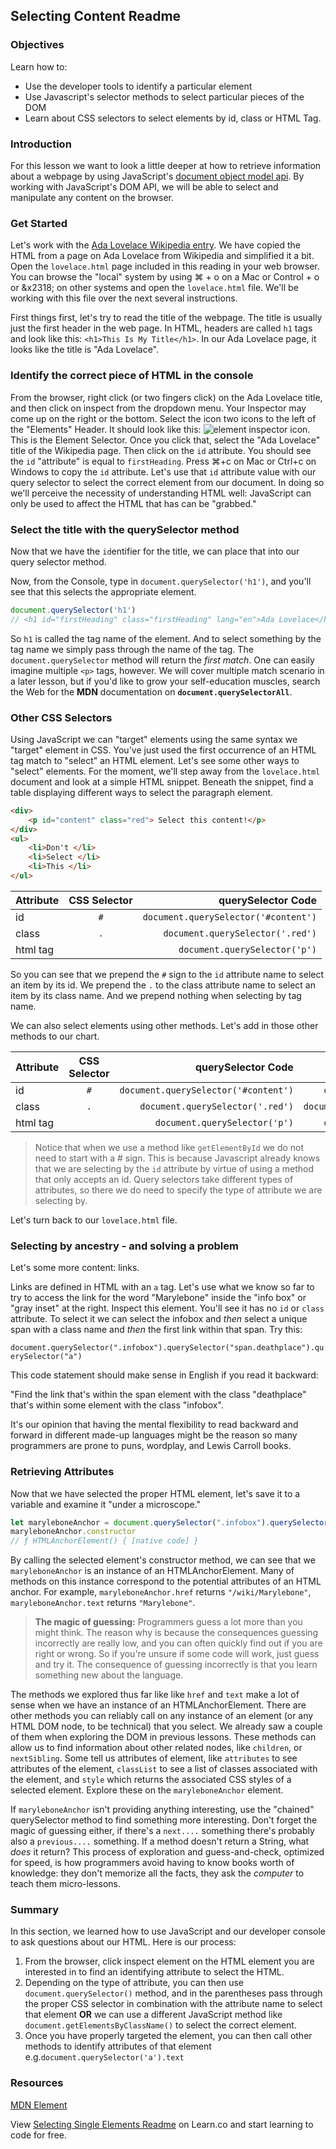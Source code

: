 ## Selecting Content Readme

### Objectives
Learn how to:

* Use the developer tools to identify a particular element
* Use Javascript's selector methods to select particular pieces of the DOM
* Learn about CSS selectors to select elements by id, class or HTML Tag.

### Introduction

For this lesson we want to look a little deeper at how to retrieve information about a webpage by using JavaScript's [document object model api](https://developer.mozilla.org/en-US/docs/Web/API/Document_Object_Model).  By working with JavaScript's DOM API, we will be able to select and manipulate any content on the browser.

### Get Started

Let's work with the [Ada Lovelace Wikipedia entry](https://en.wikipedia.org/wiki/Ada_Lovelace). We have copied the HTML from a page on Ada Lovelace from Wikipedia and simplified it a bit.  Open the `lovelace.html` page included in this reading in your web browser. You can browse the "local" system by using &#x2318; + o on a Mac or Control + o or &x2318; on other systems and open the `lovelace.html` file. We'll be working with this file over the next several instructions.

First things first, let's try to read the title of the webpage. The title is usually just the first header in the web page. In HTML, headers are called `h1` tags and look like this: `<h1>This Is My Title</h1>`. In our Ada Lovelace page, it looks like the title is "Ada Lovelace".

### Identify the correct piece of HTML in the console

From the browser, right click (or two fingers click) on the Ada Lovelace title, and then click on inspect from the dropdown menu. Your Inspector may come up on the right or the bottom. Select the icon two icons to the left of the "Elements" Header. It should look like this: ![element inspector icon](http://web-dev-readme-photos.s3.amazonaws.com/js/elementinspector-icon.png). This is the Element Selector. Once you click that, select the "Ada Lovelace" title of the Wikipedia page. Then click on the `id` attribute. You should see the `id` "attribute" is equal to `firstHeading`. Press &#x2318;+c on Mac or Ctrl+c on Windows to copy the `id` attribute.  Let's use that `id` attribute value with our query selector to select the correct element from our document. In doing so we'll perceive the necessity of understanding HTML well: JavaScript can only be used to affect the HTML that has can be "grabbed."

### Select the title with the querySelector method

Now that we have the `id`entifier for the title, we can place that into our query selector method.

Now, from the Console, type in `document.querySelector('h1')`, and you'll see that this selects the appropriate element.

```js
document.querySelector('h1')
// <h1 id="firstHeading" class="firstHeading" lang="en">Ada Lovelace</h1>
```

So `h1` is called the tag name of the element.  And to select something by the tag name we simply pass through the name of the tag. The `document.querySelector` method  will return the _first match_. One can easily imagine multiple `<p>` tags, however. We will cover multiple match scenario in a later lesson, but if you'd like to grow your self-education muscles, search the Web for the **MDN** documentation on **`document.querySelectorAll`**.

### Other CSS Selectors

Using JavaScript we can "target" elements using the same syntax we "target" element in CSS. You've just used the first occurrence of an HTML tag match to "select" an HTML element.  Let's see some other ways to "select" elements.  For the moment, we'll step away from the `lovelace.html` document and look at a simple HTML snippet. Beneath the snippet, find a table displaying different ways to select the paragraph element.

```html
<div>
	<p id="content" class="red"> Select this content!</p>
</div>
<ul>
	<li>Don't </li>
	<li>Select </li>
	<li>This </li>
</ul>
```

| Attribute     | CSS Selector  | querySelector Code |
| ------------- |:-------------:| -----:|
| id      	   | `#` 			  | `document.querySelector('#content')`|
| class      	   |`.`     		  |  `document.querySelector('.red')` |
| html tag      | 	         |    `document.querySelector('p')` |


So you can see that we prepend the `#` sign to the `id` attribute name to select an item by its id.  We prepend the `.` to the class attribute name to select an item by its class name.  And we prepend nothing when selecting by tag name.

We can also select elements using other methods.  Let's add in those other methods to our chart.

| Attribute     | CSS Selector  | querySelector Code |Alternative Method |
| ------------- |:-------------:| -----:| -----:|
| id     	   | `#` 			  | `document.querySelector('#content')`|`document.getElementById('content')`|
| class      	   | `.`     		  |  `document.querySelector('.red')` |`document.getElementsByClassName('red')`|
| html tag      | 	         |    `document.querySelector('p')` | `document.getElementsByTagName('p')`|

> Notice that when we use a method like `getElementById` we do not need to start with a # sign.  This is because Javascript already knows that we are selecting by the `id` attribute by virtue of using a method that only accepts an id.  Query selectors take different types of attributes, so there we do need to specify the type of attribute we are selecting by.

Let's turn back to our `lovelace.html` file.

### Selecting by ancestry - and solving a problem

Let's some more content: links.

Links are defined in HTML with an `a` tag. Let's use what we know so far to try to access the link for the word "Marylebone" inside the "info box" or "gray inset" at the right. Inspect this element.  You'll see it has no `id` or `class` attribute.  To select it we can select the infobox and _then_ select a unique span with a class name and _then_ the first link within that span. Try this:

`document.querySelector(".infobox").querySelector("span.deathplace").querySelector("a")`

This code statement should make sense in English if you read it backward:

"Find the link that's within the span element with the class "deathplace" that's within some element with the class "infobox".

It's our opinion that having the mental flexibility to read backward and forward in different made-up languages might be the reason so many programmers are prone to puns, wordplay, and Lewis Carroll books.

### Retrieving Attributes

Now that we have selected the proper HTML element, let's save it to a variable and examine it "under a microscope."

```js
let maryleboneAnchor = document.querySelector(".infobox").querySelector("span.deathplace").querySelector("a")
maryleboneAnchor.constructor
// ƒ HTMLAnchorElement() { [native code] }
```

By calling the selected element's constructor method, we can see that we `maryleboneAnchor` is an instance of an HTMLAnchorElement.  Many of methods on this instance correspond to the potential attributes of an HTML anchor.  For example, `maryleboneAnchor.href` returns `"/wiki/Marylebone"`, `maryleboneAnchor.text` returns `"Marylebone"`.

> **The magic of guessing:**
> Programmers guess a lot more than you might think.  The reason why is because the consequences guessing incorrectly are really low, and you can often quickly find out if you are right or wrong.  So if you're unsure if some code will work, just guess and try it.  The consequence of guessing incorrectly is that you learn something new about the language.

The methods we explored thus far like like `href` and `text` make a lot of sense when we have an instance of an HTMLAnchorElement.  There are other methods you can reliably call on any instance of an element (or any HTML DOM node, to be technical) that you select.  We already saw a couple of them when exploring the DOM in previous lessons.  These methods can allow us to find information about other related nodes, like `children`, or `nextSibling`.  Some tell us attributes of element, like `attributes` to see attributes of the element, `classList` to see a list of classes associated with the element, and `style` which returns the associated CSS styles of a selected element. Explore these on the `maryleboneAnchor` element.

If `maryleboneAnchor` isn't providing anything interesting, use the "chained" querySelector method to find something more interesting. Don't forget the magic of guessing either, if there's a `next....` something there's probably also a `previous....` something. If a method doesn't return a String, what _does_ it return? This process of exploration and guess-and-check, optimized for speed, is how programmers avoid having to know books worth of knowledge: they don't memorize all the facts, they ask the _computer_ to teach them micro-lessons.

### Summary

In this section, we learned how to use JavaScript and our developer console to ask questions about our HTML. Here is our process:

1. From the browser, click inspect element on the HTML element you are interested in to find an identifying attribute to select the HTML.
2. Depending on the type of attribute, you can then use `document.querySelector()` method, and in the parentheses pass through the proper CSS selector in combination with the attribute name to select that element **OR** we can use a different JavaScript method like `document.getElementsByClassName()` to select the correct element.
3. Once you have properly targeted the element, you can then call other methods to identify attributes of that element e.g.`document.querySelector('a').text`

### Resources

[MDN Element](https://developer.mozilla.org/en-US/docs/Web/API/Element)

<p class='util--hide'>View <a href='https://learn.co/lessons/selecting-single-elements-readme'>Selecting Single Elements Readme</a> on Learn.co and start learning to code for free.</p>

